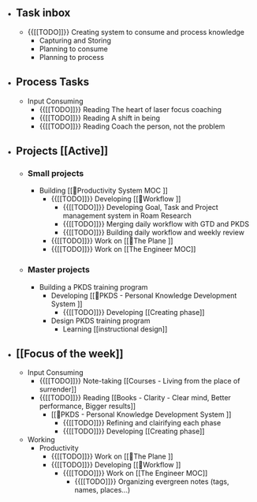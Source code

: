 - ## Task inbox
    - {{[[TODO]]}} Creating system to consume and process knowledge 
        - Capturing and Storing
        - Planning to consume
        - Planning to process
- ## Process Tasks
    - Input Consuming
        - {{[[TODO]]}} Reading The heart of laser focus coaching
        - {{[[TODO]]}} Reading A shift in being
        - {{[[TODO]]}} Reading Coach the person, not the problem
- ## Projects [[Active]]
    - ### Small projects
        - Building [[🧭Productivity System MOC ]]
            - {{[[TODO]]}} Developing [[🌱Workflow ]]
                - {{[[TODO]]}} Developing Goal, Task and Project management system in Roam Research
                - {{[[TODO]]}} Merging daily workflow with GTD and PKDS
                - {{[[TODO]]}} Building daily workflow and weekly review
            - {{[[TODO]]}} Work on [[🌱The Plane ]]
            - {{[[TODO]]}} Work on [[The Engineer MOC]]
    - ### Master projects
        - Building a PKDS training program
            - Developing [[🌱PKDS - Personal Knowledge Development System ]]
                - {{[[TODO]]}} Developing [[Creating phase]]
            - Design PKDS training program
                - Learning [[instructional design]]
- ## [[Focus of the week]]
    - Input Consuming
        - {{[[TODO]]}} Note-taking [[Courses - Living from the place of surrender]]
        - {{[[TODO]]}} Reading [[Books - Clarity - Clear mind, Better performance, Bigger results]]
            - [[🌱PKDS - Personal Knowledge Development System ]]
                - {{[[TODO]]}} Refining and clairifying each phase
                - {{[[TODO]]}} Developing [[Creating phase]]
    - Working
        - Productivity
            - {{[[TODO]]}} Work on [[🌱The Plane ]]
            - {{[[TODO]]}} Developing [[🌱Workflow ]]
                - {{[[TODO]]}} Work on [[The Engineer MOC]]
                    - {{[[TODO]]}} Organizing evergreen notes (tags, names, places...)
